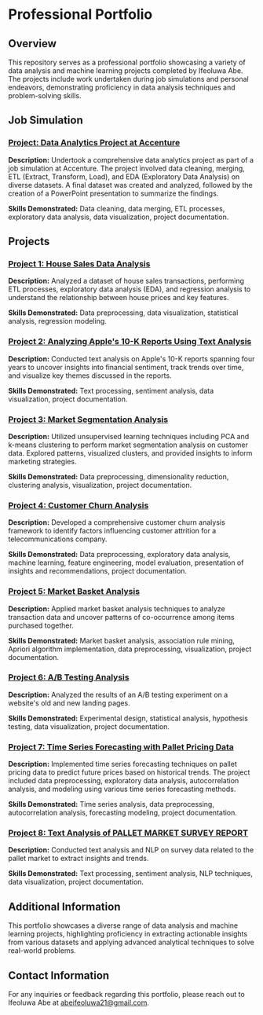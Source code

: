 # Professional Portfolio

## Overview

This repository serves as a professional portfolio showcasing a variety of data analysis and machine learning projects completed by Ifeoluwa Abe. The projects include work undertaken during job simulations and personal endeavors, demonstrating proficiency in data analysis techniques and problem-solving skills.

## Job Simulation

### [Project: Data Analytics Project at Accenture](https://github.com/Sirius-Ife/accenture)

**Description:** Undertook a comprehensive data analytics project as part of a job simulation at Accenture. The project involved data cleaning, merging, ETL (Extract, Transform, Load), and EDA (Exploratory Data Analysis) on diverse datasets. A final dataset was created and analyzed, followed by the creation of a PowerPoint presentation to summarize the findings.

**Skills Demonstrated:** Data cleaning, data merging, ETL processes, exploratory data analysis, data visualization, project documentation.

## Projects

### [Project 1: House Sales Data Analysis](https://github.com/Sirius-Ife/houseSales_analysis)

**Description:** Analyzed a dataset of house sales transactions, performing ETL processes, exploratory data analysis (EDA), and regression analysis to understand the relationship between house prices and key features.

**Skills Demonstrated:** Data preprocessing, data visualization, statistical analysis, regression modeling.

### [Project 2: Analyzing Apple's 10-K Reports Using Text Analysis](https://github.com/Sirius-Ife/Analyzing-Apple-s-10-K-Reports-Using-Text-Analysis/tree/main)

**Description:** Conducted text analysis on Apple's 10-K reports spanning four years to uncover insights into financial sentiment, track trends over time, and visualize key themes discussed in the reports.

**Skills Demonstrated:** Text processing, sentiment analysis, data visualization, project documentation.

### [Project 3: Market Segmentation Analysis](https://github.com/Sirius-Ife/market_segementation_analysis)

**Description:** Utilized unsupervised learning techniques including PCA and k-means clustering to perform market segmentation analysis on customer data. Explored patterns, visualized clusters, and provided insights to inform marketing strategies.

**Skills Demonstrated:** Data preprocessing, dimensionality reduction, clustering analysis, visualization, project documentation.

### [Project 4: Customer Churn Analysis](https://github.com/Sirius-Ife/customer_churn_analysis-updated-)

**Description:** Developed a comprehensive customer churn analysis framework to identify factors influencing customer attrition for a telecommunications company.

**Skills Demonstrated:** Data preprocessing, exploratory data analysis, machine learning, feature engineering, model evaluation, presentation of insights and recommendations, project documentation.

### [Project 5: Market Basket Analysis](https://github.com/Sirius-Ife/market_basket_analysis)

**Description:** Applied market basket analysis techniques to analyze transaction data and uncover patterns of co-occurrence among items purchased together.

**Skills Demonstrated:** Market basket analysis, association rule mining, Apriori algorithm implementation, data preprocessing, visualization, project documentation.

### [Project 6: A/B Testing Analysis](https://github.com/Sirius-Ife/a-b_testing_analysis)

**Description:** Analyzed the results of an A/B testing experiment on a website's old and new landing pages.

**Skills Demonstrated:** Experimental design, statistical analysis, hypothesis testing, data visualization, project documentation.

### [Project 7: Time Series Forecasting with Pallet Pricing Data](https://github.com/Sirius-Ife/time_series/tree/main)

**Description:** Implemented time series forecasting techniques on pallet pricing data to predict future prices based on historical trends. The project included data preprocessing, exploratory data analysis, autocorrelation analysis, and modeling using various time series forecasting methods.

**Skills Demonstrated:** Time series analysis, data preprocessing, autocorrelation analysis, forecasting modeling, project documentation.

### [Project 8: Text Analysis of PALLET MARKET SURVEY REPORT]([https://github.com/Sirius-Ife/time_series/tree/main](https://github.com/Sirius-Ife/text_analysis))

**Description:** Conducted text analysis and NLP on survey data related to the pallet market to extract insights and trends.

**Skills Demonstrated:** Text processing, sentiment analysis, NLP techniques, data visualization, project documentation.


## Additional Information

This portfolio showcases a diverse range of data analysis and machine learning projects, highlighting proficiency in extracting actionable insights from various datasets and applying advanced analytical techniques to solve real-world problems.

## Contact Information

For any inquiries or feedback regarding this portfolio, please reach out to Ifeoluwa Abe at abeifeoluwa21@gmail.com.

